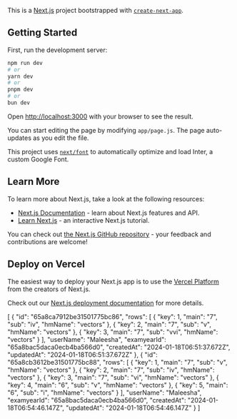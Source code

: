 This is a [Next.js](https://nextjs.org/) project bootstrapped with [`create-next-app`](https://github.com/vercel/next.js/tree/canary/packages/create-next-app).

## Getting Started

First, run the development server:

```bash
npm run dev
# or
yarn dev
# or
pnpm dev
# or
bun dev
```

Open [http://localhost:3000](http://localhost:3000) with your browser to see the result.

You can start editing the page by modifying `app/page.js`. The page auto-updates as you edit the file.

This project uses [`next/font`](https://nextjs.org/docs/basic-features/font-optimization) to automatically optimize and load Inter, a custom Google Font.

## Learn More

To learn more about Next.js, take a look at the following resources:

- [Next.js Documentation](https://nextjs.org/docs) - learn about Next.js features and API.
- [Learn Next.js](https://nextjs.org/learn) - an interactive Next.js tutorial.

You can check out [the Next.js GitHub repository](https://github.com/vercel/next.js/) - your feedback and contributions are welcome!

## Deploy on Vercel

The easiest way to deploy your Next.js app is to use the [Vercel Platform](https://vercel.com/new?utm_medium=default-template&filter=next.js&utm_source=create-next-app&utm_campaign=create-next-app-readme) from the creators of Next.js.

Check out our [Next.js deployment documentation](https://nextjs.org/docs/deployment) for more details.


[
    {
        "id": "65a8ca7912be31501775bc86",
        "rows": [
            {
                "key": 1,
                "main": "7",
                "sub": "iv",
                "hmName": "vectors"
            },
            {
                "key": 2,
                "main": "7",
                "sub": "v",
                "hmName": "vectors"
            },
            {
                "key": 3,
                "main": "7",
                "sub": "vvi",
                "hmName": "vectors"
            }
        ],
        "userName": "Maleesha",
        "examyearId": "65a8bac5daca0ecb4ba566d0",
        "createdAt": "2024-01-18T06:51:37.672Z",
        "updatedAt": "2024-01-18T06:51:37.672Z"
    },
    {
        "id": "65a8cb3612be31501775bc88",
        "rows": [
            {
                "key": 1,
                "main": "7",
                "sub": "v",
                "hmName": "vectors"
            },
            {
                "key": 2,
                "main": "7",
                "sub": "iv",
                "hmName": "vectors"
            },
            {
                "key": 3,
                "main": "7",
                "sub": "vi",
                "hmName": "vectors"
            },
            {
                "key": 4,
                "main": "6",
                "sub": "v",
                "hmName": "vectors"
            },
            {
                "key": 5,
                "main": "6",
                "sub": "i",
                "hmName": "vectors"
            }
        ],
        "userName": "Maleesha",
        "examyearId": "65a8bac5daca0ecb4ba566d0",
        "createdAt": "2024-01-18T06:54:46.147Z",
        "updatedAt": "2024-01-18T06:54:46.147Z"
    }
]